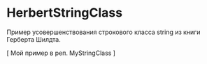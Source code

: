 # HerbertStringClass
Пример усовершенствования строкового класса string из книги Герберта Шилдта. 

[ Мой пример в реп. MyStringClass ]
